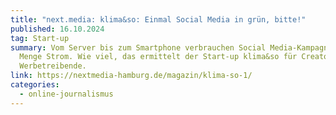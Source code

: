 ```yaml
---
title: "next.media: klima&so: Einmal Social Media in grün, bitte!"
published: 16.10.2024
tag: Start-up
summary: Vom Server bis zum Smartphone verbrauchen Social Media-Kampagnen jede
  Menge Strom. Wie viel, das ermittelt der Start-up klima&so für Creator und
  Werbetreibende.
link: https://nextmedia-hamburg.de/magazin/klima-so-1/
categories:
  - online-journalismus
---
```

